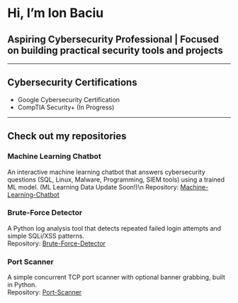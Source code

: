 # Hi, I’m Ion Baciu  

## Aspiring Cybersecurity Professional | Focused on building practical security tools and projects  

---

## Cybersecurity Certifications  
- Google Cybersecurity Certification  
- CompTIA Security+ (In Progress)  

---

## Check out my repositories  

### Machine Learning Chatbot  
An interactive machine learning chatbot that answers cybersecurity questions (SQL, Linux, Malware, 
Programming, SIEM tools) using a trained ML model. (ML Learning Data Update Soon!)\n
Repository: [Machine-Learning-Chatbot](https://github.com/IonBaciu-Projects/Machine-Learning-Chatbot)  

### Brute-Force Detector  
A Python log analysis tool that detects repeated failed login attempts and simple SQLi/XSS patterns.  
Repository: [Brute-Force-Detector](https://github.com/IonBaciu-Projects/Brute-Force-Detector)

### Port Scanner  
A simple concurrent TCP port scanner with optional banner grabbing, built in Python.  
Repository: [Port-Scanner](https://github.com/IonBaciu-Projects/Port-Scanner) 





